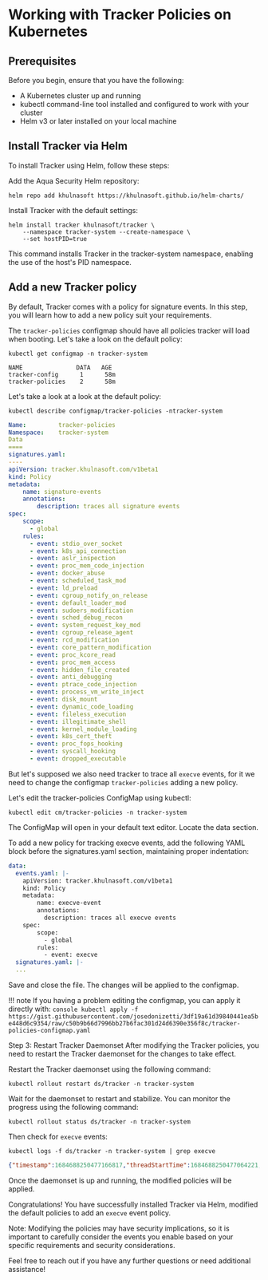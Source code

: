 # Working with Tracker Policies on Kubernetes


## Prerequisites

Before you begin, ensure that you have the following:

- A Kubernetes cluster up and running
- kubectl command-line tool installed and configured to work with your cluster
- Helm v3 or later installed on your local machine

## Install Tracker via Helm

To install Tracker using Helm, follow these steps:

Add the Aqua Security Helm repository:

```console
helm repo add khulnasoft https://khulnasoft.github.io/helm-charts/
```

Install Tracker with the default settings:

```console
helm install tracker khulnasoft/tracker \
    --namespace tracker-system --create-namespace \
    --set hostPID=true
```

This command installs Tracker in the tracker-system namespace, enabling the use of the host's PID namespace.

## Add a new Tracker policy

By default, Tracker comes with a policy for signature events. In this step, you will learn how to add a new policy suit your requirements.


The `tracker-policies` configmap should have all policies tracker will load when booting. Let's take a look on the default policy:

```console
kubectl get configmap -n tracker-system

NAME               DATA   AGE
tracker-config      1      58m
tracker-policies    2      58m
```

Let's take a look at a look at the default policy:

```console
kubectl describe configmap/tracker-policies -ntracker-system
```
```yaml
Name:         tracker-policies
Namespace:    tracker-system
Data
====
signatures.yaml:
----
apiVersion: tracker.khulnasoft.com/v1beta1
kind: Policy
metadata:
	name: signature-events
	annotations:
		description: traces all signature events
spec:
	scope:
	  - global
	rules:
	  - event: stdio_over_socket
	  - event: k8s_api_connection
	  - event: aslr_inspection
	  - event: proc_mem_code_injection
	  - event: docker_abuse
	  - event: scheduled_task_mod
	  - event: ld_preload
	  - event: cgroup_notify_on_release
	  - event: default_loader_mod
	  - event: sudoers_modification
	  - event: sched_debug_recon
	  - event: system_request_key_mod
	  - event: cgroup_release_agent
	  - event: rcd_modification
	  - event: core_pattern_modification
	  - event: proc_kcore_read
	  - event: proc_mem_access
	  - event: hidden_file_created
	  - event: anti_debugging
	  - event: ptrace_code_injection
	  - event: process_vm_write_inject
	  - event: disk_mount
	  - event: dynamic_code_loading
	  - event: fileless_execution
	  - event: illegitimate_shell
	  - event: kernel_module_loading
	  - event: k8s_cert_theft
	  - event: proc_fops_hooking
	  - event: syscall_hooking
	  - event: dropped_executable
```

But let's supposed we also need tracker to trace all `execve` events, for it we need to change the configmap `tracker-policies` adding a new policy.

Let's edit the tracker-policies ConfigMap using kubectl:

```console
kubectl edit cm/tracker-policies -n tracker-system
```

The ConfigMap will open in your default text editor. Locate the data section.

To add a new policy for tracking execve events, add the following YAML block before the signatures.yaml section, maintaining proper indentation:

```yaml
data:
  events.yaml: |-
    apiVersion: tracker.khulnasoft.com/v1beta1
    kind: Policy
    metadata:
        name: execve-event
        annotations:
          description: traces all execve events
    spec:
        scope:
          - global
        rules:
          - event: execve
  signatures.yaml: |-
  ...
```
Save and close the file. The changes will be applied to the configmap.

!!! note
	If you having a problem editing the configmap, you can apply it directly with:
	```console
	kubectl apply -f https://gist.githubusercontent.com/josedonizetti/3df19a61d39840441ea5be448d6c9354/raw/c50b9b66d7996bb27b6fac301d24d6390e356f8c/tracker-policies-configmap.yaml
	```

Step 3: Restart Tracker Daemonset
After modifying the Tracker policies, you need to restart the Tracker daemonset for the changes to take effect.

Restart the Tracker daemonset using the following command:

```console
kubectl rollout restart ds/tracker -n tracker-system
```

Wait for the daemonset to restart and stabilize. You can monitor the progress using the following command:

```console
kubectl rollout status ds/tracker -n tracker-system
```

Then check for `execve` events:

```conosle
kubectl logs -f ds/tracker -n tracker-system | grep execve
```

```json
{"timestamp":1684688250477166817,"threadStartTime":1684688250477064221,"processorId":7,"processId":35694,"cgroupId":1386180,"threadId":35694,"parentProcessId":1033,"hostProcessId":3242201,"hostThreadId":3242201,"hostParentProcessId":3205483,"userId":0,"mountNamespace":4026532829,"pidNamespace":4026532833,"processName":"cri-dockerd","hostName":"minikube","container":{},"kubernetes":{},"eventId":"59","eventName":"execve","matchedPolicies":["execve_event"],"argsNum":2,"returnValue":0,"syscall":"execve","stackAddresses":null,"contextFlags":{"containerStarted":false,"isCompat":false},"args":[{"name":"pathname","type":"const char*","value":"/opt/cni/bin/bridge"},{"name":"argv","type":"const char*const*","value":["/opt/cni/bin/bridge"]},{"name":"envp","type":"const char*const*","value":null}]}
```

Once the daemonset is up and running, the modified policies will be applied.

Congratulations! You have successfully installed Tracker via Helm, modified the default policies to add an `execve` event policy.

Note: Modifying the policies may have security implications, so it is important to carefully consider the events you enable based on your specific requirements and security considerations.

Feel free to reach out if you have any further questions or need additional assistance!
